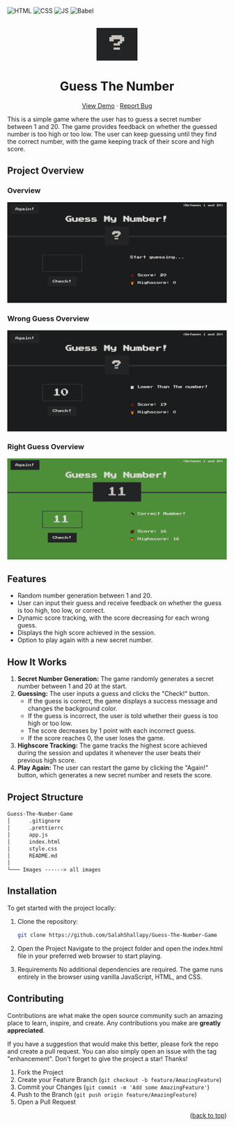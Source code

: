 <div id="top"></div>

![HTML](https://img.shields.io/badge/HTML5-E34F26?style=for-the-badge&logo=html5&logoColor=white)
![CSS](https://img.shields.io/badge/CSS3-1572B6?style=for-the-badge&logo=css3&logoColor=white)
![JS](https://img.shields.io/badge/JavaScript-F7DF1E?style=for-the-badge&logo=javascript&logoColor=black)
![Babel](https://img.shields.io/badge/Babel-F9DC3e?style=for-the-badge&logo=babel&logoColor=black)

<!-- PROJECT LOGO  -->
<br />
<div align="center">
<a href="https://guessmynumber-e610f.web.app/">
    <img src="./images/logo.png" alt="Logo" height="75">
</a>

<h1>Guess The Number</h1>

  <p align="center">
    <a href="https://guessmynumber-e610f.web.app/">View Demo</a>
    ·
    <a href="https://github.com/SalahShallapy/Guess-The-Number-Game/issues">Report Bug</a>
  </p>
</div>

This is a simple game where the user has to guess a secret number between 1 and 20. The game provides feedback on whether the guessed number is too high or too low. The user can keep guessing until they find the correct number, with the game keeping track of their score and high score.

## Project Overview

### Overview

![header preview](./images/overview.png)

### Wrong Guess Overview

![header preview](./images/wrongoverview.png)

### Right Guess Overview

![header preview](./images/rightoverview.png)

## Features

- Random number generation between 1 and 20.
- User can input their guess and receive feedback on whether the guess is too high, too low, or correct.
- Dynamic score tracking, with the score decreasing for each wrong guess.
- Displays the high score achieved in the session.
- Option to play again with a new secret number.

## How It Works

1. **Secret Number Generation:** The game randomly generates a secret number between 1 and 20 at the start.
2. **Guessing:** The user inputs a guess and clicks the "Check!" button.
   - If the guess is correct, the game displays a success message and changes the background color.
   - If the guess is incorrect, the user is told whether their guess is too high or too low.
   - The score decreases by 1 point with each incorrect guess.
   - If the score reaches 0, the user loses the game.
3. **Highscore Tracking:** The game tracks the highest score achieved during the session and updates it whenever the user beats their previous high score.
4. **Play Again:** The user can restart the game by clicking the "Again!" button, which generates a new secret number and resets the score.

## Project Structure

```
Guess-The-Number-Game
│      .gitignore
│      .prettierrc
│      app.js
│      index.html
│      style.css
│      README.md
│
└─── Images ------> all images
```

## Installation

To get started with the project locally:

1. Clone the repository:
   ```bash
   git clone https://github.com/SalahShallapy/Guess-The-Number-Game
   ```
2. Open the Project
   Navigate to the project folder and open the index.html file in your preferred web browser to start playing.

3. Requirements
   No additional dependencies are required. The game runs entirely in the browser using vanilla JavaScript, HTML, and CSS.

## Contributing

Contributions are what make the open source community such an amazing place to learn, inspire, and create. Any contributions you make are **greatly appreciated**.

If you have a suggestion that would make this better, please fork the repo and create a pull request. You can also simply open an issue with the tag "enhancement".
Don't forget to give the project a star! Thanks!

1. Fork the Project
2. Create your Feature Branch (`git checkout -b feature/AmazingFeature`)
3. Commit your Changes (`git commit -m 'Add some AmazingFeature'`)
4. Push to the Branch (`git push origin feature/AmazingFeature`)
5. Open a Pull Request

<p align="right">(<a href="#top">back to top</a>)</p>
